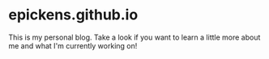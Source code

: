 # epickens.github.io

This is my personal blog. Take a look if you want to learn a little more about me and what I'm currently working on!